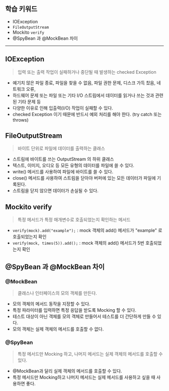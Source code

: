 ## 학습 키워드

- IOException
- `FileOutputStream`
- Mockito  `verify`
- @SpyBean 과 @MockBean 차이

<hr>

## IOException
> 입력 또는 출력 작업이 실패하거나 중단될 때 발생하는 checked Exception
- 예기치 않은 파일 종료, 파일을 찾을 수 없음, 파일 권한 문제, 디스크 가득 찼음, 네트워크 오류, 
- 하드웨어 문제 또는 파일 또는 기타 I/O 스트림에서 데이터를 읽거나 쓰는 것과 관련된 기타 문제 등 
- 다양한 이유로 인해 입출력(I/O) 작업이 실패할 수 있다.
- checked Exception 이기 때문에 반드시 예외 처리를 해야 한다. (try catch 또는 throws)
## FileOutputStream
> 바이트 단위로 파일에 데이터를 출력하는 클래스
- 스트림에 바이트를 쓰는 OutputStream 의 하위 클래스
- 텍스트, 이미지, 오디오 등 모든 유형의 데이터를 파일에 쓸 수 있다.
- write() 메서드를 사용하여 파일에 바이트를 쓸 수 있다.
- close() 메서드를 사용하여 스트림을 닫아야 버퍼에 있는 모든 데이터가 파일에 기록된다.
- 스트림을 닫지 않으면 데이터가 손실될 수 있다.
## Mockito verify
> 특정 메서드가 특정 매개변수로 호출되었는지 확인하는 메서드
- `verify(mock).add("example");` : mock 객체의 add() 메서드가 "example" 로 호출되었는지 확인
- `verify(mock, times(5)).add();` : mock 객체의 add() 메서드가 5번 호출되었는지 확인
## @SpyBean 과 @MockBean 차이
### @MockBean
> 클래스나 인터페이스의 모의 객체를 만든다.
- 모의 객체의 메서드 동작을 지정할 수 있다.
- 특정 파라미터를 입력하면 특정 응답을 받도록 Mocking 할 수 있다.
- 테스트 대상이 아닌 객체를 모의 객체로 만들어서 테스트를 더 간단하게 만들 수 있다.
- 모의 객체는 실제 객체의 메서드를 호출할 수 없다.
### @SpyBean
> 특정 메서드만 Mocking 하고, 나머지 메서드는 실제 객체의 메서드를 호출할 수 있다.
- @MockBean과 달리 실제 객체의 메서드를 호출할 수 있다.
- 특정 메서드만 Mocking하고 나머지 메서드는 실제 메서드를 사용하고 싶을 때 사용하면 좋다.